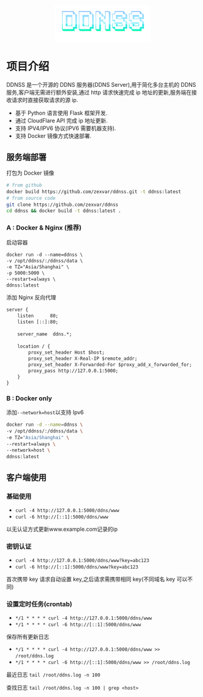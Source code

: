 <div align=center>
   <img src="logo.png" width=50% alt="DDNS Server">
</div>

# 项目介绍

DDNSS 是一个开源的 DDNS 服务器(DDNS Server),用于简化多台主机的 DDNS 服务,客户端无需进行额外安装,通过 http 请求快速完成 ip 地址的更新,服务端在接收请求时直接获取请求的源 ip.

- 基于 Python 语言使用 Flask 框架开发.
- 通过 CloudFlare API 完成 ip 地址更新.
- 支持 IPV4/IPV6 协议(IPV6 需要机器支持).
- 支持 Docker 镜像方式快速部署.

## 服务端部署

打包为 Docker 镜像

```bash
# from github
docker build https://github.com/zexvar/ddnss.git -t ddnss:latest
# from source code
git clone https://github.com/zexvar/ddnss
cd ddnss && docker build -t ddnss:latest .
```

### A : Docker & Nginx (推荐)

启动容器

```shell
docker run -d --name=ddnss \
-v /opt/ddnss/:/ddnss/data \
-e TZ="Asia/Shanghai" \
-p 5000:5000 \
--restart=always \
ddnss:latest
```

添加 Nginx 反向代理

```nginx
server {
    listen      80;
    listen [::]:80;

    server_name  ddns.*;

    location / {
        proxy_set_header Host $host;
        proxy_set_header X-Real-IP $remote_addr;
        proxy_set_header X-Forwarded-For $proxy_add_x_forwarded_for;
        proxy_pass http://127.0.0.1:5000;
    }
}
```

### B : Docker only

添加`--network=host`以支持 Ipv6

```bash
docker run -d --name=ddnss \
-v /opt/ddnss/:/ddnss/data \
-e TZ="Asia/Shanghai" \
--restart=always \
--network=host \
ddnss:latest
```

## 客户端使用

### 基础使用

- `curl -4 http://127.0.0.1:5000/ddns/www`
- `curl -6 http://[::1]:5000/ddns/www`

以无认证方式更新www.example.com记录的ip

### 密钥认证

- `curl -4 http://127.0.0.1:5000/ddns/www?key=abc123`
- `curl -6 http://[::1]:5000/ddns/www?key=abc123`

首次携带 key 请求自动设置 key,之后请求需携带相同 key(不同域名 key 可以不同)

### 设置定时任务(crontab)

- `*/1 * * * * curl -4 http://127.0.0.1:5000/ddns/www`
- `*/1 * * * * curl -6 http://[::1]:5000/ddns/www`

保存所有更新日志

- `*/1 * * * * curl -4 http://127.0.0.1:5000/ddns/www >> /root/ddns.log`
- `*/1 * * * * curl -6 http://[::1]:5000/ddns/www >> /root/ddns.log`

最近日志 `tail /root/ddns.log -n 100`

查找日志 `tail /root/ddns.log -n 100 | grep <host>`
